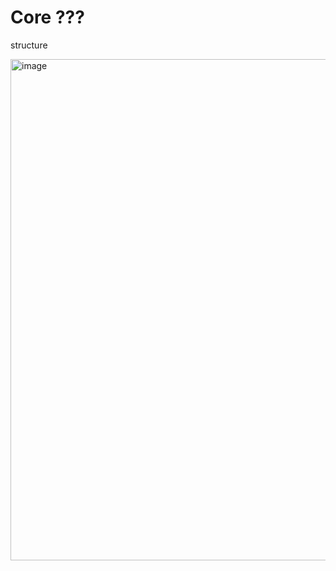 # Core ???

structure

<img width="539" height="802" alt="image" src="https://github.com/user-attachments/assets/a135f552-ab9e-4a46-9544-4d2aef26b294" />

